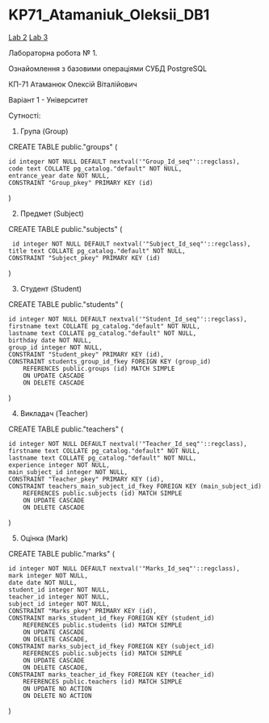 # KP71_Atamaniuk_Oleksii_DB1
[Lab 2](https://github.com/FireAndBlood12/DB_Lab2)
[Lab 3](https://github.com/FireAndBlood12/DB_lab3)

Лабораторна робота № 1.

Ознайомлення з базовими операціями СУБД PostgreSQL

КП-71 Атаманюк Олексій Віталійович

Варіант 1 - Університет

Сутності:

1. Група (Group)

CREATE TABLE public."groups"
(

    id integer NOT NULL DEFAULT nextval('"Group_Id_seq"'::regclass),
    code text COLLATE pg_catalog."default" NOT NULL,
    entrance_year date NOT NULL,
    CONSTRAINT "Group_pkey" PRIMARY KEY (id)
        
)

2. Предмет (Subject)

CREATE TABLE public."subjects"
(

     id integer NOT NULL DEFAULT nextval('"Subject_Id_seq"'::regclass),
    title text COLLATE pg_catalog."default" NOT NULL,
    CONSTRAINT "Subject_pkey" PRIMARY KEY (id)
    
)

3. Студент (Student)

CREATE TABLE public."students"
(

    id integer NOT NULL DEFAULT nextval('"Student_Id_seq"'::regclass),
    firstname text COLLATE pg_catalog."default" NOT NULL,
    lastname text COLLATE pg_catalog."default" NOT NULL,
    birthday date NOT NULL,
    group_id integer NOT NULL,
    CONSTRAINT "Student_pkey" PRIMARY KEY (id),
    CONSTRAINT students_group_id_fkey FOREIGN KEY (group_id)
        REFERENCES public.groups (id) MATCH SIMPLE
        ON UPDATE CASCADE
        ON DELETE CASCADE
        
)

4. Викладач (Teacher)

CREATE TABLE public."teachers"
(

    id integer NOT NULL DEFAULT nextval('"Teacher_Id_seq"'::regclass),
    firstname text COLLATE pg_catalog."default" NOT NULL,
    lastname text COLLATE pg_catalog."default" NOT NULL,
    experience integer NOT NULL,
    main_subject_id integer NOT NULL,
    CONSTRAINT "Teacher_pkey" PRIMARY KEY (id),
    CONSTRAINT teachers_main_subject_id_fkey FOREIGN KEY (main_subject_id)
        REFERENCES public.subjects (id) MATCH SIMPLE
        ON UPDATE CASCADE
        ON DELETE CASCADE
    
)

5. Оцінка (Mark)

CREATE TABLE public."marks"
(

    id integer NOT NULL DEFAULT nextval('"Marks_Id_seq"'::regclass),
    mark integer NOT NULL,
    date date NOT NULL,
    student_id integer NOT NULL,
    teacher_id integer NOT NULL,
    subject_id integer NOT NULL,
    CONSTRAINT "Marks_pkey" PRIMARY KEY (id),
    CONSTRAINT marks_student_id_fkey FOREIGN KEY (student_id)
        REFERENCES public.students (id) MATCH SIMPLE
        ON UPDATE CASCADE
        ON DELETE CASCADE,
    CONSTRAINT marks_subject_id_fkey FOREIGN KEY (subject_id)
        REFERENCES public.subjects (id) MATCH SIMPLE
        ON UPDATE CASCADE
        ON DELETE CASCADE,
    CONSTRAINT marks_teacher_id_fkey FOREIGN KEY (teacher_id)
        REFERENCES public.teachers (id) MATCH SIMPLE
        ON UPDATE NO ACTION
        ON DELETE NO ACTION
        
)
